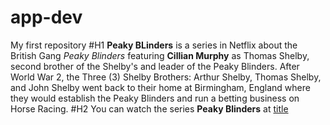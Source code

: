 # app-dev
My first repository
#H1
**Peaky BLinders** is a series in Netflix about the British Gang *Peaky Blinders* featuring **Cillian Murphy** as Thomas Shelby, second brother of the Shelby's and leader of the Peaky Blinders. After World War 2, the Three (3) Shelby Brothers: Arthur Shelby, Thomas Shelby, and John Shelby went back to their home at Birmingham, England where they would establish the Peaky Blinders and run a betting business on Horse Racing. 
#H2
You can watch the series **Peaky Blinders** at [title](https://www.netflix.com/title/80002479)

